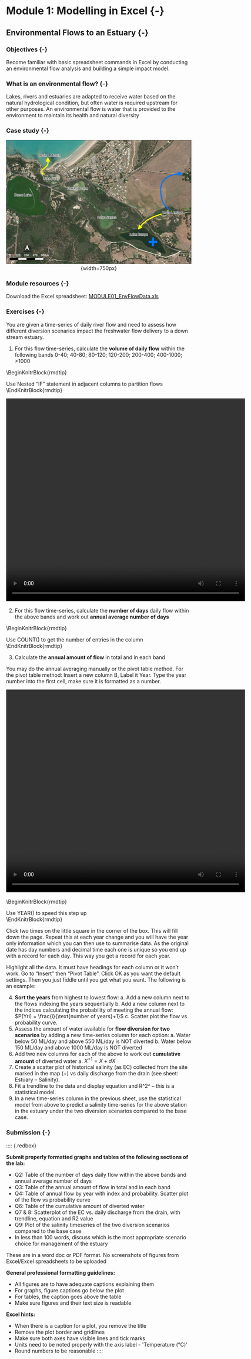 # Module 1: Modelling in Excel {-}

## Environmental Flows to an Estuary {-}

### Objectives {-}

Become familiar with basic spreadsheet commands in Excel by conducting an environmental flow analysis and building a simple impact model.

### What is an environmental flow? {-}

Lakes, rivers and estuaries are adapted to receive water based on the natural hydrological condition, but often water is required upstream for other purposes. An environmental flow is water that is provided to the environment to maintain its health and natural diversity


### Case study {-}

<center>

![Figure 1: Drain L inflows (yellow arrow) will be diverted (blue arrow)](images/02-module1/picture1.jpeg){width=750px}

</center>

### Module resources {-}

Download the Excel spreadsheet: [MODULE01_EnvFlowData.xls](./resources/module1/WEEK01_EnvFlowData.xls)

### Exercises {-}

You are given a time-series of daily river flow and need to assess how different diversion scenarios impact the freshwater flow delivery to a down stream estuary.

1) For this flow time-series, calculate the **volume of daily flow** within the following bands
0-40; 40-80; 80-120; 120-200; 200-400; 400-1000; >1000

\BeginKnitrBlock{rmdtip}<div class="rmdtip">Use Nested “IF” statement in adjacent columns to partition flows</div>\EndKnitrBlock{rmdtip}

<center>
<video width="650" height="550" controls>
  <source src="images/02-module1/video1.mp4" type="video/mp4">
</video>
</center>


2) For this flow time-series, calculate the **number of days** daily flow within the above bands and work out **annual average number of days**

\BeginKnitrBlock{rmdtip}<div class="rmdtip">Use COUNT() to get the number of entries in the column</div>\EndKnitrBlock{rmdtip}

3) Calculate the **annual amount of flow** in total and in each band

You may do the annual averaging manually or the pivot table method. For the pivot table method: Insert a new column B, Label it Year.
Type the year number into the first cell, make sure it is formatted as a number.

<center>
<video width="650" height="550" controls>
  <source src="images/02-module1/video2.mp4" type="video/mp4">
</video>
</center>

\BeginKnitrBlock{rmdtip}<div class="rmdtip">Use YEAR() to speed this step up</div>\EndKnitrBlock{rmdtip}

Click two times on the little square in the corner of the box.  This will fill down the page.
Repeat this at each year change and you will have the year only information which you can then use to summarise data.  As the original date has day numbers and decimal time each one is unique so you end up with a record for each day.  This way you get a record for each year.

Highlight all the data.  It must have headings for each column or it won’t work.
Go to “Insert” then “Pivot Table”. Click OK as you want the default settings.
Then you just fiddle until you get what you want.  The following is an example:

4) **Sort the years** from highest to lowest flow:
    a. Add a new column next to the flows indexing the years sequentially 
    b. Add a new column next to the indices calculating the probability of meeting the annual flow: $P(Yri) =  \frac{i}{\text{number of years}+1}$
    c. Scatter plot the flow vs probability curve.
5) Assess the amount of water available for **flow diversion for two scenarios** by adding a new time-series column for each option:
    a. Water below 50 ML/day and above 550 ML/day is NOT diverted
    b. Water below 150 ML/day and above 1000 ML/day is NOT diverted
6) Add two new columns for each of the above to work out **cumulative amount** of diverted water
    a. $X^{+1} = X +dX$
7) Create a scatter plot of historical salinity (as EC) collected from the site marked in the map (+) vs daily discharge from the drain (see sheet: Estuary – Salinity).
8) Fit a trendline to the data and display equation and R^2^ – this is a statistical model.
9) In a new time-series column in the previous sheet, use the statistical model from above to predict a salinity time-series for the above station in the estuary under the two diversion scenarios compared to the base case.


### Submission {-}
:::: {.redbox}

**Submit properly formatted graphs and tables of the following sections of the lab:**

- Q2: Table of the number of days daily flow within the above bands and annual average
number of days
- Q3: Table of the annual amount of flow in total and in each band
- Q4: Table of annual flow by year with index and probability. Scatter plot of the flow vs
probability curve
- Q6: Table of the cumulative amount of diverted water
- Q7 & 8: Scatterplot of the EC vs. daily discharge from the drain, with trendline, equation and
R2 value
- Q9: Plot of the salinity timeseries of the two diversion scenarios compared to the base case
- In less than 100 words, discuss which is the most appropriate scenario choice for
management of the estuary

These are in a word doc or PDF format. No screenshots of figures from Excel/Excel
spreadsheets to be uploaded

**General professional formatting guidelines:**

- All figures are to have adequate captions explaining them
- For graphs, figure captions go below the plot
- For tables, the caption goes above the table
- Make sure figures and their text size is readable

**Excel hints:**

- When there is a caption for a plot, you remove the title
- Remove the plot border and gridlines
- Make sure both axes have visible lines and tick marks
- Units need to be noted properly with the axis label - 'Temperature (°C)'
- Round numbers to be reasonable
::::


